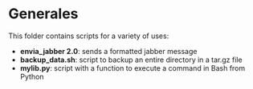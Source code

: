 # Generales

This folder contains scripts for a variety of uses:

* **envia_jabber 2.0**: sends a formatted jabber message
* **backup_data.sh**: script to backup an entire directory in a tar.gz file
* **mylib.py**: script with a function to execute a command in Bash from Python
